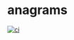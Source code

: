 # anagrams

[![ci](https://github.com/ganimedes-colomar/santander-anagrams/actions/workflows/ci.yaml/badge.svg)](https://github.com/ganimedes-colomar/santander-anagrams/actions/workflows/ci.yaml)
